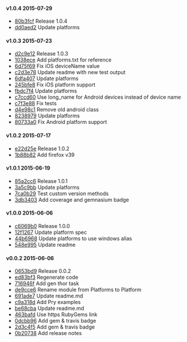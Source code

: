 #### v1.0.4 2015-07-29

- [80b3fcf](https://github.com/bootstraponline/sauce_platforms/commit/80b3fcf5f0ac3dfdc0fa7a92c6611cfa8d3b3f3b) Release 1.0.4
- [dd0aed2](https://github.com/bootstraponline/sauce_platforms/commit/dd0aed2efdcc15293ff20c41e486ea02d878b9d2) Update platforms


#### v1.0.3 2015-07-23

- [d2c9e12](https://github.com/bootstraponline/sauce_platforms/commit/d2c9e12375ff23e93da68d5eb9538ed83045e999) Release 1.0.3
- [1038ece](https://github.com/bootstraponline/sauce_platforms/commit/1038ece658db214031f26db119cc803b553da4bc) Add platforms.txt for reference
- [6d75f69](https://github.com/bootstraponline/sauce_platforms/commit/6d75f6966ffed39a6aaa62cc7d661ea788c67ef3) Fix iOS deviceName value
- [c2d3e78](https://github.com/bootstraponline/sauce_platforms/commit/c2d3e78818b2f1bad2a919c528d8c41e59081a45) Update readme with new test output
- [6dfa407](https://github.com/bootstraponline/sauce_platforms/commit/6dfa407ab424edf93f45bc7c7970f5de4873ed4a) Update platforms
- [245bfe8](https://github.com/bootstraponline/sauce_platforms/commit/245bfe899bd75788c4909cd365abad88b49498f7) Fix iOS platform support
- [fbdc7f4](https://github.com/bootstraponline/sauce_platforms/commit/fbdc7f420f2428971dcb7a56b03c368391457a6e) Update platforms
- [c7ccd60](https://github.com/bootstraponline/sauce_platforms/commit/c7ccd6037c1ee40be21762cbc56e2562492a7ec5) Use long_name for Android devices instead of device name
- [c7f3e88](https://github.com/bootstraponline/sauce_platforms/commit/c7f3e88f06185242334d2c6645aa2f5120e1fa49) Fix tests
- [d4e98c1](https://github.com/bootstraponline/sauce_platforms/commit/d4e98c1a2ddda6b501177cc8b8013919db6cf139) Remove old android class
- [8238979](https://github.com/bootstraponline/sauce_platforms/commit/8238979a7506c4d17d84b1fe9825d7453e4671c8) Update platforms
- [80733a0](https://github.com/bootstraponline/sauce_platforms/commit/80733a0576f612edd432260fc23ddb43edaf097c) Fix Android platform support


#### v1.0.2 2015-07-17

- [e22d25e](https://github.com/bootstraponline/sauce_platforms/commit/e22d25e77bed65601d020a71f90b71de0c201c82) Release 1.0.2
- [1b88b82](https://github.com/bootstraponline/sauce_platforms/commit/1b88b824e7366bfa82aa05c11a72df93d9f06e4c) Add firefox v39


#### v1.0.1 2015-06-19

- [85a2cc6](https://github.com/bootstraponline/sauce_platforms/commit/85a2cc64ac1e5d10ac3ccee4b1d42cf5fb06c75f) Release 1.0.1
- [3a5c9bb](https://github.com/bootstraponline/sauce_platforms/commit/3a5c9bb4d4401d428f753f66b3cc7bef02d7b13d) Update platforms
- [7ca0b29](https://github.com/bootstraponline/sauce_platforms/commit/7ca0b293419969e0e7621c02cf8d9bc237564d8c) Test custom version methods
- [3db3403](https://github.com/bootstraponline/sauce_platforms/commit/3db3403f5ab1de521dbf769715e50fe77b781d16) Add coverage and gemnasium badge


#### v1.0.0 2015-06-06

- [c6069b0](https://github.com/bootstraponline/sauce_platforms/commit/c6069b0853cc74fd91bdfe7fb1aa4209419851b2) Release 1.0.0
- [12f1267](https://github.com/bootstraponline/sauce_platforms/commit/12f1267545efc04a8c409bb4c676b08cf0fcd01e) Update platform spec
- [44b6968](https://github.com/bootstraponline/sauce_platforms/commit/44b69687c85feb7c5bc941ccedbd0fc09cbdcfe5) Update platforms to use windows alias
- [548e995](https://github.com/bootstraponline/sauce_platforms/commit/548e995a609be425cd9a73786f4c0d23e256ba25) Update readme


#### v0.0.2 2015-06-06

- [0653bd9](https://github.com/bootstraponline/sauce_platforms/commit/0653bd9dfbd53343c50837bdc5d3dd6809f192ce) Release 0.0.2
- [ed83bf3](https://github.com/bootstraponline/sauce_platforms/commit/ed83bf3fde8b03702a1c97d48749b6e2648ce33a) Regenerate code
- [716946f](https://github.com/bootstraponline/sauce_platforms/commit/716946ff1e797584e916b5c4ef8a1440266059cc) Add gen thor task
- [de9cce6](https://github.com/bootstraponline/sauce_platforms/commit/de9cce64e10bf9eb187b0301c789d08bfa21aea4) Rename module from Platforms to Platform
- [691ade7](https://github.com/bootstraponline/sauce_platforms/commit/691ade7e08b954c395a409de56eab8f2031ee683) Update readme.md
- [c9a318d](https://github.com/bootstraponline/sauce_platforms/commit/c9a318d1d63d9d418036ab9664cd1d6e636c6a25) Add Pry examples
- [be68cba](https://github.com/bootstraponline/sauce_platforms/commit/be68cba08fa394fdff7751fd19a1321836af3e72) Update readme.md
- [463bafd](https://github.com/bootstraponline/sauce_platforms/commit/463bafd1be6274c5e9895c7c35cb18d8bf9cb2eb) Use https RubyGems link
- [0dcbb96](https://github.com/bootstraponline/sauce_platforms/commit/0dcbb96cda8e4d9c18d2b590e51438d88090318f) Add gem & travis badge
- [2d3c4f5](https://github.com/bootstraponline/sauce_platforms/commit/2d3c4f59dc82db9ac8e39a385557a8092a5e992b) Add gem & travis badge
- [0b20738](https://github.com/bootstraponline/sauce_platforms/commit/0b20738cf8bdf7ceff7bdbf85ddfb23f055e323b) Add release notes